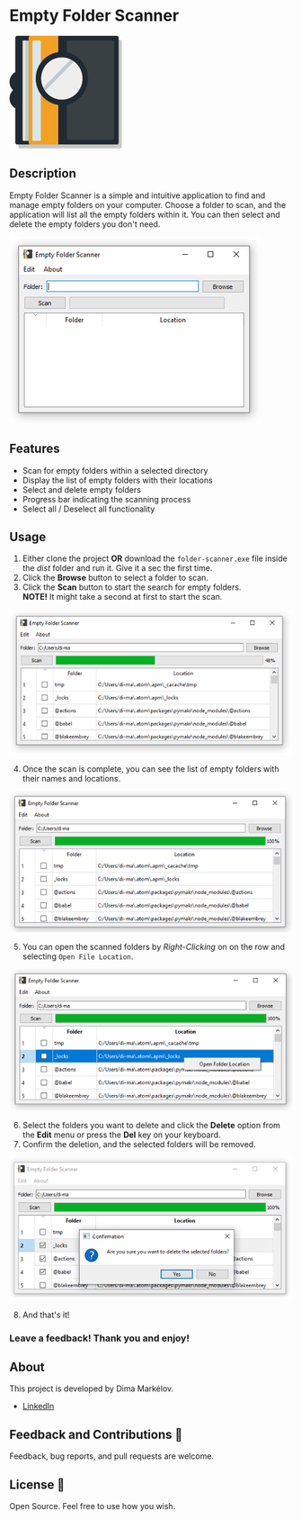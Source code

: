 # Empty Folder Scanner

<img src="images/favicon-logo.png" width="200" height="200" alt="Empty Folder Scanner Logo">

## Description

Empty Folder Scanner is a simple and intuitive application to find and manage empty folders on your computer. Choose a folder to scan, and the application will list all the empty folders within it. You can then select and delete the empty folders you don't need.

![Alt text](images/image.png)

## Features

- Scan for empty folders within a selected directory
- Display the list of empty folders with their locations
- Select and delete empty folders
- Progress bar indicating the scanning process
- Select all / Deselect all functionality

## Usage

1. Either clone the project **OR** download the `folder-scanner.exe` file inside the _dist_ folder and run it. Give it a sec the first time.
2. Click the **Browse** button to select a folder to scan.
3. Click the **Scan** button to start the search for empty folders.<br>
   **NOTE!** It might take a second at first to start the scan.

![Alt text](images/image-1.png)

4. Once the scan is complete, you can see the list of empty folders with their names and locations.

![Alt text](images/image-2.png)

5. You can open the scanned folders by _Right-Clicking_ on on the row and selecting `Open File Location`.

![Alt text](images/image-3.png)

6. Select the folders you want to delete and click the **Delete** option from the **Edit** menu or press the **Del** key on your keyboard.
7. Confirm the deletion, and the selected folders will be removed.

![Alt text](images/image-4.png)

8. And that's it!

### Leave a feedback! Thank you and enjoy!

## About

This project is developed by Dima Markélov.

- [LinkedIn](https://www.linkedin.com/in/dmitri-mark%C3%A9lov/)

## Feedback and Contributions 📧

Feedback, bug reports, and pull requests are welcome.

## License 🎨

Open Source. Feel free to use how you wish.
